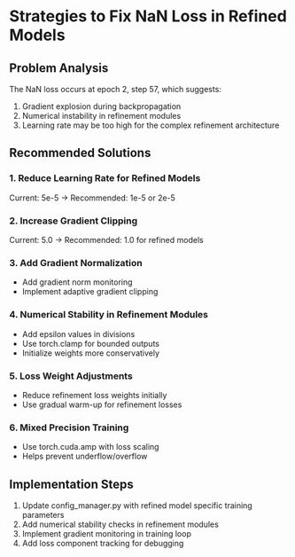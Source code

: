 # Strategies to Fix NaN Loss in Refined Models

## Problem Analysis
The NaN loss occurs at epoch 2, step 57, which suggests:
1. Gradient explosion during backpropagation
2. Numerical instability in refinement modules
3. Learning rate may be too high for the complex refinement architecture

## Recommended Solutions

### 1. Reduce Learning Rate for Refined Models
Current: 5e-5 → Recommended: 1e-5 or 2e-5

### 2. Increase Gradient Clipping
Current: 5.0 → Recommended: 1.0 for refined models

### 3. Add Gradient Normalization
- Add gradient norm monitoring
- Implement adaptive gradient clipping

### 4. Numerical Stability in Refinement Modules
- Add epsilon values in divisions
- Use torch.clamp for bounded outputs
- Initialize weights more conservatively

### 5. Loss Weight Adjustments
- Reduce refinement loss weights initially
- Use gradual warm-up for refinement losses

### 6. Mixed Precision Training
- Use torch.cuda.amp with loss scaling
- Helps prevent underflow/overflow

## Implementation Steps

1. Update config_manager.py with refined model specific training parameters
2. Add numerical stability checks in refinement modules
3. Implement gradient monitoring in training loop
4. Add loss component tracking for debugging